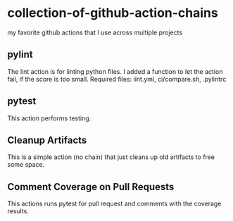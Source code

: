 # collection-of-github-action-chains
my favorite github actions that I use across multiple projects


## pylint

The lint action is for linting python files. I added a function to let the action fail, if the score is too small.
Required files: lint.yml, ci/compare.sh, .pylintrc

## pytest

This action performs testing.

## Cleanup Artifacts

This is a simple action (no chain) that just cleans up old artifacts to free some space.

## Comment Coverage on Pull Requests

This actions runs pytest for pull request and comments with the coverage results.


